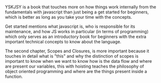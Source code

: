 YSKJSY is a book that touches more on how things work internally from the fundamentals with javascript than just being a get started for beginners, which is better as long as you take your time with the concepts.

Get started mentions what javascript is, who is responsible for its maintenance, and how JS works in particular (in terms of programming) which only serves as an introductory book for beginners with the extra important technical concepts to know about the language.

The second chapter, Scopes and Closures, is more important because it touches in detail what is "this" and why the distinction of scopes is important to know when we want to know how is the data flow and where are present our variables, this with hoisting teaches the philosophy of object oriented programming and where are the things present inside a function.
